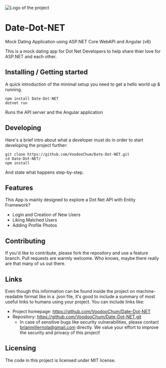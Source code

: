 ![Logo of the project](https://github.com/VoodooChum/Date-Dot-NET/blob/master/Date-Dot-NET-Logo.png)
# Date-Dot-NET
Mock Dating Application using ASP.NET Core WebAPI and Angular (v6)

This is a mock dating app for Dot Net Developers to help share thier love for ASP.NET and 
each other.

## Installing / Getting started

A quick introduction of the minimal setup you need to get a hello world up &
running.

```shell
npm install Date-Dot-NET
dotnet run
```

Runs the API server and the Angular application


## Developing

Here's a brief intro about what a developer must do in order to start developing
the project further:

```shell
git clone https://github.com/VoodooChum/Date-Dot-NET.git
cd Date-Dot-NET/
npm install
```

And state what happens step-by-step.


## Features

This App is mainly designed to explore a Dot Net API with Entity Framework?
* Login and Creation of New Users
* Liking Matched Users
* Adding Profile Photos


## Contributing

If you'd like to contribute, please fork the repository and use a feature
branch. Pull requests are warmly welcome.  Who knows, maybe there really are that many 
of us out there.

## Links

Even though this information can be found inside the project on machine-readable
format like in a .json file, it's good to include a summary of most useful
links to humans using your project. You can include links like:

- Project homepage: https://github.com/VoodooChum/Date-Dot-NET
- Repository: https://github.com/VoodooChum/Date-Dot-NET.git
  - In case of sensitive bugs like security vulnerabilities, please contact
    brianmillernola@gmail.com directly. We value your effort
    to improve the security and privacy of this project!

## Licensing

The code in this project is licensed under MIT license.